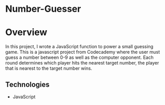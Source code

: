 # Number-Guesser
<h1>Overview</h1>
<p>In this project, I wrote a JavaScript function to power a small guessing game. This is a javascript project from Codecademy
where the user must guess a number between 0-9 as well as the computer opponent. Each round determines which player hits the nearest
target number, the player that is nearest to the target number wins.</p>
<h2>Technologies</h2>
<ul>
<li>JavaScript</li>
</ul>
